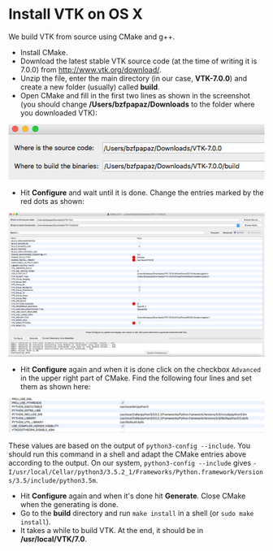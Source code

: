 # Install VTK on OS X

We build VTK from source using CMake and g++.

* Install CMake.
* Download the latest stable VTK source code (at the time of writing it is 7.0.0) from http://www.vtk.org/download/.
* Unzip the file, enter the main directory (in our case, **VTK-7.0.0**) and create a new folder (usually) called **build**.
* Open CMake and fill in the first two lines as shown in the screenshot (you should change **/Users/bzfpapaz/Downloads** to the folder where you downloaded VTK):

![Cmake OS X screenshot 1](cmake_osx_screenshot_1.PNG "")

* Hit **Configure** and wait until it is done. Change the entries marked by the red dots as shown:

![Cmake OS X screenshot 2](cmake_osx_screenshot_2.PNG "")

* Hit **Configure** again and when it is done click on the checkbox `Advanced` in the upper right part of CMake. Find the following four lines and set them as shown here:

![Cmake OS X screenshot 2](cmake_osx_screenshot_3.PNG "")

  These values are based on the output of `python3-config --include`. You should run this command in a shell and adapt the CMake entries above according to the output. On our system, `python3-config --include` gives `-I/usr/local/Cellar/python3/3.5.2_1/Frameworks/Python.framework/Versions/3.5/include/python3.5m`.

* Hit **Configure** again and when it's done hit **Generate**. Close CMake when the generating is done.
* Go to the **build** directory and run `make install` in a shell (or `sudo make install`).
* It takes a while to build VTK. At the end, it should be in **/usr/local/VTK/7.0**.
